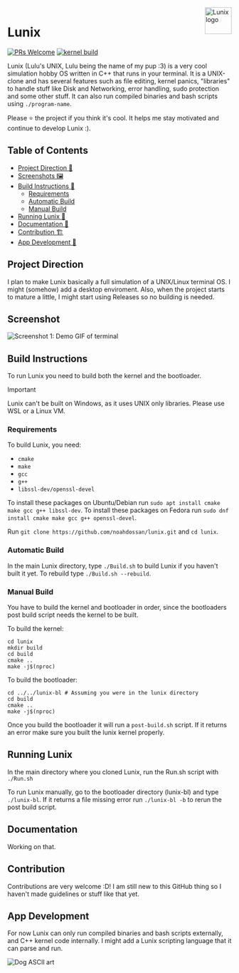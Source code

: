 <img src="https://github.com/noahdossan/Lunix/blob/59b9e7d90a7bdcbc3a6119e00a31a14058005577/images/logo.png" alt="Lunix logo" title="Lunix" align="right" height="60" />

# Lunix

[![PRs Welcome](https://img.shields.io/badge/PRs-welcome-brightgreen.svg?style=flat-square)](https://makeapullrequest.com) 
[![kernel build](https://github.com/noahdossan/Lunix/actions/workflows/kernel-build.yml/badge.svg)](https://github.com/noahdossan/Lunix/actions/workflows/kernel-build.yml)

Lunix (Lulu's UNIX, Lulu being the name of my pup :3) is a very cool simulation hobby OS written in C++ that runs in your terminal. It is a UNIX-clone and has several features such as file editing, kernel panics, "libraries" to handle stuff like Disk and Networking, error handling, sudo protection and some other stuff. It can also run compiled binaries and bash scripts using `./program-name`.

Please ⭐ the project if you think it's cool. It helps me stay motivated and continue to develop Lunix :).

## Table of Contents
- [Project Direction 🚀](#project-direction)
- [Screenshots 🖼️](#screenshot)
- [Build Instructions 🔨](#build-instructions)
  - [Requirements](#requirements)
  - [Automatic Build](#automatic-build)
  - [Manual Build](#manual-build)
- [Running Lunix 🏃](#running-lunix)
- [Documentation 📖](#documentation)
- [Contribution 🏗️](#contribution)
- [App Development 💾](#app-development)

## Project Direction
I plan to make Lunix basically a full simulation of a UNIX/Linux terminal OS. I might (somehow) add a desktop enviroment.
Also, when the project starts to mature a little, I might start using Releases so no building is needed.

## Screenshot

![Screenshot 1: Demo GIF of terminal](https://github.com/noahdossan/Lunix/blob/9752eb99282886595c5743513ea651e4653bfe66/images/demo.gif)

## Build Instructions
To run Lunix you need to build both the kernel and the bootloader.

> [!IMPORTANT]
> Lunix can't be built on Windows, as it uses UNIX only libraries. Please use WSL or a Linux VM.

### Requirements
To build Lunix, you need:
- `cmake`
- `make`
- `gcc`
- `g++`
- `libssl-dev/openssl-devel`

To install these packages on Ubuntu/Debian run `sudo apt install cmake make gcc g++ libssl-dev`.
To install these packages on Fedora run `sudo dnf install cmake make gcc g++ openssl-devel`.

Run `git clone https://github.com/noahdossan/lunix.git` and `cd lunix`.

### Automatic Build
In the main Lunix directory, type `./Build.sh` to build Lunix if you haven't built it yet. To rebuild type `./Build.sh --rebuild`.

### Manual Build
You have to build the kernel and bootloader in order, since the bootloaders post build script needs the kernel to be built.

To build the kernel:
```
cd lunix
mkdir build
cd build
cmake ..
make -j$(nproc)
```
To build the bootloader:
```
cd ../../lunix-bl # Assuming you were in the lunix directory
cd build
cmake ..
make -j$(nproc)
```
Once you build the bootloader it will run a `post-build.sh` script. If it returns an error make sure you built the lunix kernel properly.

## Running Lunix
In the main directory where you cloned Lunix, run the Run.sh script with `./Run.sh`

To run Lunix manually, go to the bootloader directory (lunix-bl) and type `./lunix-bl`. If it returns a file missing error run `./lunix-bl -b` to rerun the post build script.

## Documentation
Working on that.

## Contribution
Contributions are very welcome :D! I am still new to this GitHub thing so I haven't made guidelines or stuff like that yet.

## App Development
For now Lunix can only run compiled binaries and bash scripts externally, and C++ kernel code internally. I might add a Lunix scripting language that it can parse and run.

![Dog ASCII art](https://github.com/noahdossan/Lunix/blob/1fe0a5969c9768406357046517e46fa3fc49fccf/lulu-terminal.png)
